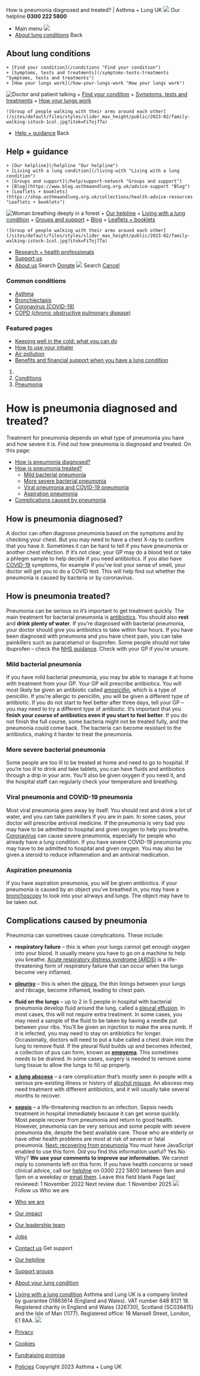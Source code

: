 
How is pneumonia diagnosed and treated? | Asthma + Lung UK
 [![](/themes/custom/asthma-lung-uk/images/aluk-logo.png)](/ "Homepage")
 Our helpline **0300 222 5800**
* Main menu
![](/wingsuit/asthma-lung-uk/images/aluk-logo.png)
* [About lung conditions](#about "About lung conditions")
 Back
 
## About lung conditions
	+ [Find your condition](/conditions "Find your condition")
	+ [Symptoms, tests and treatments](/symptoms-tests-treatments "Symptoms, tests and treatments")
	+ [How your lungs work](/how-your-lungs-work "How your lungs work")
![Doctor and patient talking](/sites/default/files/styles/slider_max_height/public/2023-02/119589.jpg?itok=IfMKqhqJ)
	+ [Find your condition](/conditions)
	+ [Symptoms, tests and treatments](/symptoms-tests-treatments)
	+ [How your lungs work](/how-your-lungs-work)
	
	
	![Group of people walking with their arms around each other](/sites/default/files/styles/slider_max_height/public/2023-02/family-walking-istock-1col.jpg?itok=FiToj77a)
* [Help + guidance](#get-support "Help + guidance")
 Back
 
## Help + guidance
	+ [Our helpline](/helpline "Our helpline")
	+ [Living with a lung condition](/living-with "Living with a lung condition")
	+ [Groups and support](/help/support-network "Groups and support")
	+ [Blog](https://www.blog.asthmaandlung.org.uk/advice-support "Blog")
	+ [Leaflets + booklets](https://shop.asthmaandlung.org.uk/collections/health-advice-resources "Leaflets + booklets")
![Woman breathing deeply in a forest](/sites/default/files/styles/slider_max_height/public/2023-02/A%2BLUK%20Generic73.jpg?itok=IY-jWei3)
	+ [Our helpline](/helpline)
	+ [Living with a lung condition](/living-with)
	+ [Groups and support](/help/support-network)
	+ [Blog](https://www.blog.asthmaandlung.org.uk/advice-support)
	+ [Leaflets + booklets](https://shop.asthmaandlung.org.uk/collections/health-advice-resources "Leaflets and booklets about lung conditions")
	
	
	![Group of people walking with their arms around each other](/sites/default/files/styles/slider_max_height/public/2023-02/family-walking-istock-1col.jpg?itok=FiToj77a)
* [Research + health professionals](/research-health-professionals "Research + health professionals")
* [Support us](/support-us "Support us")
* [About us](/about-us "About us")
Search
[Donate](https://action.asthmaandlung.org.uk/page/99720/donate/1?ea_tracking_id=General_WebsiteALUK_Header_Regular "Donate") 
 [![](/themes/custom/asthma-lung-uk/images/aluk-logo.png)](/ "Homepage")
Search
[Cancel](#)
### Common conditions
* [Asthma](/conditions/asthma)
* [Bronchiectasis](/conditions/bronchiectasis)
* [Coronavirus (COVID-19)](/conditions/coronavirus)
* [COPD (chronic obstructive pulmonary disease)](/conditions/copd-chronic-obstructive-pulmonary-disease)
### Featured pages
* [Keeping well in the cold: what you can do](/living-with/cold-weather)
* [How to use your inhaler](/living-with/inhaler-videos)
* [Air pollution](/living-with/air-pollution)
* [Benefits and financial support when you have a lung condition](/living-with/benefits)
1. 
3. [Conditions](/conditions)
5. [Pneumonia](/conditions/pneumonia)
# How is pneumonia diagnosed and treated?
Treatment for pneumonia depends on what type of pneumonia you have and how severe it is. Find out how pneumonia is diagnosed and treated.
On this page:
* [How is pneumonia diagnosed?](#diagnosis)
* [How is pneumonia treated?](#treatment)  
	+ [Mild bacterial pneumonia](#mild-bacterial)
	+ [More severe bacterial pneumonia](#more-severe-bacterial)
	+ [Viral pneumonia and COVID-19 pneumonia](#viral-covid)
	+ [Aspiration pneumonia](#aspiration)
* [Complications caused by pneumonia](#complications)
## How is pneumonia diagnosed?
A doctor can often diagnose pneumonia based on the symptoms and by checking your chest. But you may need to have a chest X-ray to confirm that you have it. 
Sometimes it can be hard to tell if you have pneumonia or another chest infection. If it’s not clear, your GP may do a blood test or take a phlegm sample to help decide if you need antibiotics. 
If you also have [COVID-19](https://www.blf.org.uk/support-for-you/coronavirus/) symptoms, for example if you’ve lost your sense of smell, your doctor will get you to do a COVID test. This will help find out whether the pneumonia is caused by bacteria or by coronavirus. 
## How is pneumonia treated?
Pneumonia can be serious so it’s important to get treatment quickly. The main treatment for bacterial pneumonia is [antibiotics](https://www.nhs.uk/conditions/antibiotics/). You should also **rest** and **drink plenty of water**. 
If you’re diagnosed with bacterial pneumonia, your doctor should give you antibiotics to take within four hours. 
If you have been diagnosed with pneumonia and you have chest pain, you can take painkillers such as paracetamol or ibuprofen. Some people should not take ibuprofen – check the [NHS guidance](https://www.nhs.uk/medicines/ibuprofen-for-adults/who-can-and-cannot-take-ibuprofen/). Check with your GP if you’re unsure.
### Mild bacterial pneumonia
If you have mild bacterial pneumonia, you may be able to manage it at home with treatment from your GP. Your GP will prescribe antibiotics. You will most likely be given an antibiotic called [amoxicillin](https://www.nhs.uk/conditions/antibiotics/), which is a type of penicillin. If you’re allergic to penicillin, you will be given a different type of antibiotic. 
If you do not start to feel better after three days, tell your GP – you may need to try a different type of antibiotic. 
It’s important that you **finish your course of antibiotics even if you start to feel better**. If you do not finish the full course, some bacteria might not be treated fully, and the pneumonia could come back. The bacteria can become resistant to the antibiotics, making it harder to treat the pneumonia. 
### More severe bacterial pneumonia
Some people are too ill to be treated at home and need to go to hospital. 
If you’re too ill to drink and take tablets, you can have fluids and antibiotics through a drip in your arm. You’ll also be given oxygen if you need it, and the hospital staff can regularly check your temperature and breathing. 
### Viral pneumonia and COVID-19 pneumonia
Most viral pneumonia goes away by itself. You should rest and drink a lot of water, and you can take painkillers if you are in pain. In some cases, your doctor will prescribe antiviral medicine. 
If the pneumonia is very bad you may have to be admitted to hospital and given oxygen to help you breathe. 
[Coronavirus](https://www.blf.org.uk/support-for-you/coronavirus/) can cause severe pneumonia, especially for people who already have a lung condition. If you have severe COVID-19 pneumonia you may have to be admitted to hospital and given oxygen. You may also be given a steroid to reduce inflammation and an antiviral medication. 
### Aspiration pneumonia
If you have aspiration pneumonia, you will be given antibiotics. if your pneumonia is caused by an object you’ve breathed in, you may have a [bronchoscopy](https://www.blf.org.uk/support-for-you/breathing-tests/looking-inside-your-lungs#bronchoscopy) to look into your airways and lungs. The object may have to be taken out. 
## Complications caused by pneumonia
Pneumonia can sometimes cause complications. These include:
* **respiratory failure** – this is when your lungs cannot get enough oxygen into your blood. It usually means you have to go on a machine to help you breathe. [Acute respiratory distress syndrome (ARDS)](https://www.blf.org.uk/support-for-you/ards) is a life-threatening form of respiratory failure that can occur when the lungs become very inflamed.
* [**pleurisy**](https://www.nhs.uk/conditions/pleurisy/) – this is when the [pleura](https://www.blf.org.uk/support-for-you/pneumonia/what-is-pneumonia#pleura), the thin linings between your lungs and ribcage, become inflamed, leading to chest pain.
* **fluid on the lungs** – up to 2 in 5 people in hospital with bacterial pneumonia develop fluid around the lung, called a [pleural effusion](https://www.blf.org.uk/support-for-you/mesothelioma/treatment/treating-pleural-effusion). In most cases, this will not require extra treatment. In some cases, you may need a sample of the fluid to be taken by having a needle put between your ribs. You’ll be given an injection to make the area numb. If it is infected, you may need to stay on antibiotics for longer. Occasionally, doctors will need to put a tube called a chest drain into the lung to remove fluid. If the pleural fluid builds up and becomes infected, a collection of pus can form, known as **[empyema](https://www.nhs.uk/conditions/empyema)**. This sometimes needs to be drained. In some cases, surgery is needed to remove some lung tissue to allow the lungs to fill up properly.
* [**a lung abscess**](https://www.nhs.uk/conditions/abscess/) – a rare complication that’s mostly seen in people with a serious pre-existing illness or history of [alcohol misuse](https://www.nhs.uk/conditions/alcohol-misuse/). An abscess may need treatment with different antibiotics, and it will usually take several months to recover.
* [**sepsis**](https://www.nhs.uk/conditions/sepsis/) – a life-threatening reaction to an infection. Sepsis needs treatment in hospital immediately because it can get worse quickly.
Most people recover from pneumonia and return to good health. However, pneumonia can be very serious and some people with severe pneumonia die, despite the best available care. Those who are elderly or have other health problems are most at risk of severe or fatal pneumonia. 
[Next: recovering from pneumonia](https://www.blf.org.uk/support-for-you/pneumonia/recovery)
You must have JavaScript enabled to use this form.
Did you find this information useful?
Yes
No
Why?
**We use your comments to improve our information.** We cannot reply to comments left on this form. If you have health concerns or need clinical advice, call our [helpline](/helpline) on 0300 222 5800 between 9am and 5pm on a weekday or [email them](/helpline).
Leave this field blank
Page last reviewed: 
1 November 2022
Next review due: 
1 November 2025
 [![](/sites/default/files/2023-01/footer-logo%20%281%29.png)](/ "Homepage")
Follow us
 Who we are
 
* [Who we are](/about-us/who-we-are)
* [Our impact](/about-us/our-impact)
* [Our leadership team](/about-us/our-leadership-team)
* [Jobs](/work-us)
* [Contact us](/about-us/contact-us)
 Get support
 
* [Our helpline](/helpline)
* [Support groups](/help/support-network)
* [About your lung condition](/conditions)
* [Living with a lung condition](/living-with)
Asthma and Lung UK is a company limited by guarantee 01863614 (England and Wales). VAT number 648 8121 18.
Registered charity in England and Wales (326730), Scotland (SC038415) and the Isle of Man (1177). Registered office: 18 Mansell Street, London, E1 8AA.
[![](/sites/default/files/2023-01/reg-logo%20%281%29.png)](https://www.fundraisingregulator.org.uk)
![]()
![]()
* [Privacy](/privacy-policy)
* [Cookies](/cookies-how-we-use-them)
* [Fundraising promise](/fundraising-promise)
* [Policies](/about-us/policies)
 Copyright 2023 Asthma + Lung UK
 
